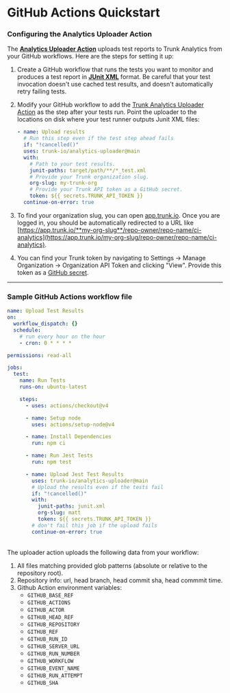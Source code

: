 # GitHub Actions Quickstart

### Configuring the Analytics Uploader Action

The [**Analytics Uploader Action**](https://github.com/trunk-io/analytics-uploader) uploads test reports to Trunk Analytics from your GitHub workflows. Here are the steps for setting it up:

1. Create a GitHub workflow that runs the tests you want to monitor and produces a test report in [**JUnit XML**](https://www.ibm.com/docs/en/developer-for-zos/14.1?topic=formats-junit-xml-format) format. Be careful that your test invocation doesn't use cached test results, and doesn't automatically retry failing tests.
2. Modify your GitHub workflow to add the [Trunk Analytics Uploader Action](https://github.com/trunk-io/analytics-uploader) as the step after your tests run. Point the uploader to the locations on disk where your test runner outputs Junit XML files:

   ```yaml
   - name: Upload results
     # Run this step even if the test step ahead fails
     if: "!cancelled()"
     uses: trunk-io/analytics-uploader@main
     with:
       # Path to your test results.
       junit-paths: target/path/**/*_test.xml
       # Provide your Trunk organization slug.
       org-slug: my-trunk-org
       # Provide your Trunk API token as a GitHub secret.
       token: ${{ secrets.TRUNK_API_TOKEN }}
     continue-on-error: true
   ```

3. To find your organization slug, you can open [app.trunk.io](http://app.trunk.io). Once you are logged in, you should be automatically redirected to a URL like [https://app.trunk.io/**my-org-slug**/repo-owner/repo-name/ci-analytics](https://app.trunk.io/my-org-slug/repo-owner/repo-name/ci-analytics).
4. You can find your Trunk token by navigating to Settings → Manage Organization → Organization API Token and clicking "View". Provide this token as a [GitHub secret](https://docs.github.com/en/actions/security-guides/using-secrets-in-github-actions).

---

### Sample GitHub Actions workflow file

```yaml
name: Upload Test Results
on:
  workflow_dispatch: {}
  schedule:
    # run every hour on the hour
    - cron: 0 * * * *

permissions: read-all

jobs:
  test:
    name: Run Tests
    runs-on: ubuntu-latest

    steps:
      - uses: actions/checkout@v4

      - name: Setup node
        uses: actions/setup-node@v4

      - name: Install Dependencies
        run: npm ci

      - name: Run Jest Tests
        run: npm test

      - name: Upload Jest Test Results
        uses: trunk-io/analytics-uploader@main
        # Upload the results even if the tests fail
        if: "!cancelled()"
        with:
          junit-paths: junit.xml
          org-slug: matt
          token: ${{ secrets.TRUNK_API_TOKEN }}
        # don't fail this job if the upload fails
        continue-on-error: true
```

&#x20;\
The uploader action uploads the following data from your workflow:

1. All files matching provided glob patterns (absolute or relative to the repository root).
2. Repository info: url, head branch, head commit sha, head commmit time.
3. Github Action environment variables:
   - `GITHUB_BASE_REF`
   - `GITHUB_ACTIONS`
   - `GITHUB_ACTOR`
   - `GITHUB_HEAD_REF`
   - `GITHUB_REPOSITORY`
   - `GITHUB_REF`
   - `GITHUB_RUN_ID`
   - `GITHUB_SERVER_URL`
   - `GITHUB_RUN_NUMBER`
   - `GITHUB_WORKFLOW`
   - `GITHUB_EVENT_NAME`
   - `GITHUB_RUN_ATTEMPT`
   - `GITHUB_SHA`
